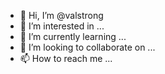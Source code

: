 - 👋 Hi, I’m @valstrong
- 👀 I’m interested in ...
- 🌱 I’m currently learning ...
- 💞️ I’m looking to collaborate on ...
- 📫 How to reach me ...

<!---
valstrong/valstrong is a ✨ special ✨ repository because its `README.md` (this file) appears on your GitHub profile.
You can click the Preview link to take a look at your changes.
--->
